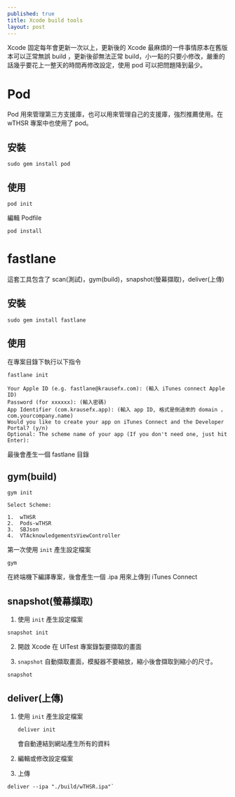 ```yaml
---
published: true
title: Xcode build tools
layout: post
---
```

Xcode 固定每年會更新一次以上，更新後的 Xcode 最麻煩的一件事情原本在舊版本可以正常無誤 build ，更新後卻無法正常 build，小一點的只要小修改，嚴重的話幾乎要花上一整天的時間再修改設定，使用 pod 可以把問題降到最少。

# Pod

Pod 用來管理第三方支援庫，也可以用來管理自己的支援庫，強烈推薦使用。在 wTHSR 專案中也使用了 pod。

## 安裝

```shell
sudo gem install pod
```

## 使用

```shell
pod init
```

編輯 Podfile

```shell
pod install
```


# fastlane

這套工具包含了 scan(測試)，gym(build)，snapshot(螢幕擷取)，deliver(上傳)

## 安裝

```shell
sudo gem install fastlane
```

## 使用

在專案目錄下執行以下指令

```shell
fastlane init
```

````````
Your Apple ID (e.g. fastlane@krausefx.com): (輸入 iTunes connect Apple ID)
Password (for xxxxxx): (輸入密碼)
App Identifier (com.krausefx.app): (輸入 app ID, 格式是倒過來的 domain ， com.yourcompany.name)
Would you like to create your app on iTunes Connect and the Developer Portal? (y/n)
Optional: The scheme name of your app (If you don't need one, just hit Enter):
````````

最後會產生一個 fastlane 目錄

## gym(build)

```shell
gym init

Select Scheme:

1.  wTHSR
2.  Pods-wTHSR
3.  SBJson
4.  VTAcknowledgementsViewController
```

第一次使用 `init` 產生設定檔案


```shell
gym
```

在終端機下編譯專案，後會產生一個 .ipa 用來上傳到 iTunes Connect


## snapshot(螢幕擷取)

1. 使用 `init` 產生設定檔案

```shell
snapshot init
```

2. 開啟 Xcode 在 UITest 專案錄製要擷取的畫面

3. `snapshot` 自動擷取畫面，模擬器不要縮放，縮小後會擷取到縮小的尺寸。

```shell
snapshot
```


## deliver(上傳)

1. 使用 `init` 產生設定檔案

	```shell
	deliver init
	```
	
	會自動連結到網站產生所有的資料

2. 編輯或修改設定檔案

3. 上傳

```shell
deliver --ipa "./build/wTHSR.ipa"`
```